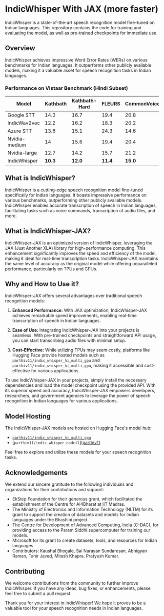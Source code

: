 # IndicWhisper With JAX (more faster)

IndicWhisper is a state-of-the-art speech recognition model fine-tuned on Indian languages. This repository contains the code for training and evaluating the model, as well as pre-trained checkpoints for immediate use.

## Overview

IndicWhisper achieves impressive Word Error Rates (WERs) on various benchmarks for Indian languages. It outperforms other publicly available models, making it a valuable asset for speech recognition tasks in Indian languages.

### Performance on Vistaar Benchmark (Hindi Subset)

| Model         | Kathbath | Kathbath-Hard | FLEURS   | CommonVoice | IndicTTS | MUCS         | Gramvaani | Average   |
|---------------|----------|---------------|----------|-------------|----------|--------------|-----------|-----------|
| Google STT    | 14.3     | 16.7          | 19.4     | 20.8        | 18.3     | 17.8         | 59.9      | 23.9      |
| IndicWav2vec  | 12.2     | 16.2          | 18.3     | 20.2        | 15       | 22.9         | 42.1      | 21        |
| Azure STT     | 13.6     | 15.1          | 24.3     | 14.6        | 15.2     | 15.1         | 42.3      | 20        |
| Nvidia-medium | 14       | 15.6          | 19.4     | 20.4        | 12.3     | 12.4         | 41.3      | 19.4      |
| Nvidia-large  | 12.7     | 14.2          | 15.7     | 21.2        | 12.2     | **11.8**     | 42.6      | 18.6      |
| IndicWhisper  | **10.3** | **12.0**      | **11.4** | **15.0**    | **7.6**  | 12           | **26.8**  | **13.6**  |


## What is IndicWhisper?

IndicWhisper is a cutting-edge speech recognition model fine-tuned specifically for Indian languages. It boasts impressive performance on various benchmarks, outperforming other publicly available models. IndicWhisper enables accurate transcription of speech in Indian languages, facilitating tasks such as voice commands, transcription of audio files, and more.

## What is IndicWhisper-JAX?

IndicWhisper-JAX is an optimized version of IndicWhisper, leveraging the JAX (Just Another XLA) library for high-performance computing. This enhancement significantly improves the speed and efficiency of the model, making it ideal for real-time transcription tasks. IndicWhisper-JAX maintains the same level of accuracy as the original model while offering unparalleled performance, particularly on TPUs and GPUs.

## Why and How to Use it?

IndicWhisper-JAX offers several advantages over traditional speech recognition models:

1. **Enhanced Performance:** With JAX optimization, IndicWhisper-JAX achieves remarkable speed improvements, enabling real-time transcription of speech in Indian languages.
   
2. **Ease of Use:** Integrating IndicWhisper-JAX into your projects is seamless. With pre-trained checkpoints and straightforward API usage, you can start transcribing audio files with minimal setup.
   
3. **Cost-Effective:** While utilizing TPUs may seem costly, platforms like Hugging Face provide hosted models such as `parthiv11/indic_whisper_hi_multi_gpu` and `parthiv11/indic_whisper_hi_multi_gpu`, making it accessible and cost-effective for various applications.

To use IndicWhisper-JAX in your projects, simply install the necessary dependencies and load the model checkpoint using the provided API. With its superior speed and accuracy, IndicWhisper-JAX empowers developers, researchers, and government agencies to leverage the power of speech recognition in Indian languages for various applications.

## Model Hosting

The IndicWhisper-JAX models are hosted on Hugging Face's model hub:

- [`parthiv11/indic_whisper_hi_multi_gpu`](https://huggingface.co/parthiv11/indic_whisper_hi_multi_gpu)
- [`parthiv11/indic_whisper_nodcil`]([parthiv11](https://huggingface.co/parthiv11/indic_whisper_nodcil)

Feel free to explore and utilize these models for your speech recognition tasks.

## Acknowledgements

We extend our sincere gratitude to the following individuals and organizations for their contributions and support:

- EkStep Foundation for their generous grant, which facilitated the establishment of the Centre for AI4Bharat at IIT Madras.
- The Ministry of Electronics and Information Technology (NLTM) for its grant to support the creation of datasets and models for Indian languages under the Bhashini project.
- The Centre for Development of Advanced Computing, India (C-DAC), for providing access to the Param Siddhi supercomputer for training our models.
- Microsoft for its grant to create datasets, tools, and resources for Indian languages.
- Contributors: Kaushal Bhogale, Sai Narayan Sundaresan, Abhigyan Raman, Tahir Javed, Mitesh Khapra, Pratyush Kumar.

## Contributing

We welcome contributions from the community to further improve IndicWhisper. If you have any ideas, bug fixes, or enhancements, please feel free to submit a pull request.

Thank you for your interest in IndicWhisper! We hope it proves to be a valuable tool for your speech recognition needs in Indian languages.
